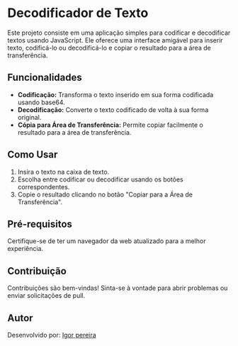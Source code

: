 # Decodificador de Texto

Este projeto consiste em uma aplicação simples para codificar e decodificar textos usando JavaScript. Ele oferece uma interface amigável para inserir texto, codificá-lo ou decodificá-lo e copiar o resultado para a área de transferência.

## Funcionalidades

- **Codificação:** Transforma o texto inserido em sua forma codificada usando base64.
- **Decodificação:** Converte o texto codificado de volta à sua forma original.
- **Cópia para Área de Transferência:** Permite copiar facilmente o resultado para a área de transferência.

## Como Usar

1. Insira o texto na caixa de texto.
2. Escolha entre codificar ou decodificar usando os botões correspondentes.
3. Copie o resultado clicando no botão "Copiar para a Área de Transferência".

## Pré-requisitos

Certifique-se de ter um navegador da web atualizado para a melhor experiência.

## Contribuição

Contribuições são bem-vindas! Sinta-se à vontade para abrir problemas ou enviar solicitações de pull.

## Autor

Desenvolvido por: [Igor pereira](https://github.com/Igorpereirag)



